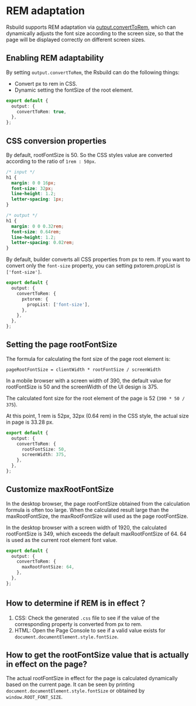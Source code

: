 # REM adaptation

Rsbuild supports REM adaptation via [output.convertToRem](/en/api/config-output.html#outputconverttorem), which can dynamically adjusts the font size according to the screen size, so that the page will be displayed correctly on different screen sizes.

## Enabling REM adaptability

By setting `output.convertToRem`, the Rsbuild can do the following things:

- Convert px to rem in CSS.
- Dynamic setting the fontSize of the root element.

```ts
export default {
  output: {
    convertToRem: true,
  },
};
```

## CSS conversion properties

By default, rootFontSize is 50. So the CSS styles value are converted according to the ratio of `1rem : 50px`.

```css
/* input */
h1 {
  margin: 0 0 16px;
  font-size: 32px;
  line-height: 1.2;
  letter-spacing: 1px;
}

/* output */
h1 {
  margin: 0 0 0.32rem;
  font-size: 0.64rem;
  line-height: 1.2;
  letter-spacing: 0.02rem;
}
```

By default, builder converts all CSS properties from px to rem. If you want to convert only the `font-size` property, you can setting pxtorem.propList is `['font-size']`.

```ts
export default {
  output: {
    convertToRem: {
      pxtorem: {
        propList: ['font-size'],
      },
    },
  },
};
```

## Setting the page rootFontSize

The formula for calculating the font size of the page root element is:

```
pageRootFontSize = clientWidth * rootFontSize / screenWidth
```

In a mobile browser with a screen width of 390, the default value for rootFontSize is 50 and the screenWidth of the UI design is 375.

The calculated font size for the root element of the page is 52 (`390 * 50 / 375`).

At this point, 1 rem is 52px, 32px (0.64 rem) in the CSS style, the actual size in page is 33.28 px.

```ts
export default {
  output: {
    convertToRem: {
      rootFontSize: 50,
      screenWidth: 375,
    },
  },
};
```

## Customize maxRootFontSize

In the desktop browser, the page rootFontSize obtained from the calculation formula is often too large. When the calculated result large than the maxRootFontSize, the maxRootFontSize will used as the page rootFontSize.

In the desktop browser with a screen width of 1920, the calculated rootFontSize is 349, which exceeds the default maxRootFontSize of 64. 64 is used as the current root element font value.

```ts
export default {
  output: {
    convertToRem: {
      maxRootFontSize: 64,
    },
  },
};
```

## How to determine if REM is in effect？

1. CSS: Check the generated `.css` file to see if the value of the corresponding property is converted from px to rem.
2. HTML: Open the Page Console to see if a valid value exists for `document.documentElement.style.fontSize`.

## How to get the rootFontSize value that is actually in effect on the page?

The actual rootFontSize in effect for the page is calculated dynamically based on the current page. It can be seen by printing `document.documentElement.style.fontSize` or obtained by `window.ROOT_FONT_SIZE`.
